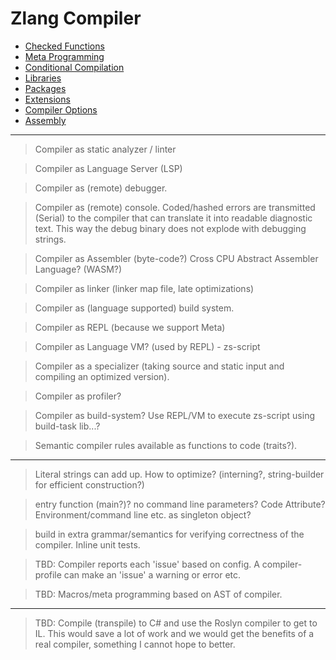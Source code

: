 # Zlang Compiler

- [Checked Functions](checked.md)
- [Meta Programming](meta.md)
- [Conditional Compilation](conditional.md)
- [Libraries](libraries.md)
- [Packages](packages.md)
- [Extensions](extensions.md)
- [Compiler Options](options.md)
- [Assembly](assembly.md)

---

> Compiler as static analyzer / linter

> Compiler as Language Server (LSP)

> Compiler as (remote) debugger.

> Compiler as (remote) console. Coded/hashed errors are transmitted (Serial) to the compiler that can translate it into readable diagnostic text. This way the debug binary does not explode with debugging strings.

> Compiler as Assembler (byte-code?) Cross CPU Abstract Assembler Language? (WASM?)

> Compiler as linker (linker map file, late optimizations)

> Compiler as (language supported) build system.

> Compiler as REPL (because we support Meta)

> Compiler as Language VM? (used by REPL) - zs-script

> Compiler as a specializer (taking source and static input and compiling an optimized version).

> Compiler as profiler?

> Compiler as build-system? Use REPL/VM to execute zs-script using build-task lib...?

> Semantic compiler rules available as functions to code (traits?).

---

> Literal strings can add up. How to optimize? (interning?, string-builder for efficient construction?)

> entry function (main?)? no command line parameters? Code Attribute? Environment/command line etc. as singleton object?

> build in extra grammar/semantics for verifying correctness of the compiler. Inline unit tests.

> TBD: Compiler reports each 'issue' based on config. A compiler-profile can make an 'issue' a warning or error etc.

> TBD: Macros/meta programming based on AST of compiler.

---

> TBD: Compile (transpile) to C# and use the Roslyn compiler to get to IL. This would save a lot of work and we would get the benefits of a real compiler, something I cannot hope to better.
